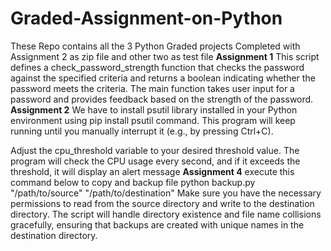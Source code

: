 # Graded-Assignment-on-Python
These Repo contains all the 3 Python Graded projects Completed with Assignment 2 as zip file and other two as test file 
**Assignment 1**
This script defines a check_password_strength function that checks the password against the specified criteria and returns a boolean indicating whether the password 
meets the criteria. 
The main function takes user input for a password and provides feedback based on the strength of the password.
**Assignment 2**
We have to install  psutil library installed in your Python environment using pip install psutil command. This program will keep running until you manually interrupt it (e.g., by pressing Ctrl+C).

Adjust the cpu_threshold variable to your desired threshold value. The program will check the CPU usage every second, and if it exceeds the threshold, it will display an alert message
**Assignment 4**
execute this command below to copy and backup file 
python backup.py "/path/to/source" "/path/to/destination"
Make sure you have the necessary permissions to read from the source directory and write to the destination directory. The script will handle directory existence and file name collisions gracefully, 
ensuring that backups are created with unique names in the destination directory.
